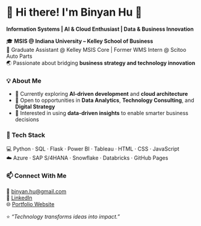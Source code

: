 # 👋 Hi there! I'm Binyan Hu 🌿  

**Information Systems | AI & Cloud Enthusiast | Data & Business Innovation**

🎓 **MSIS @ Indiana University – Kelley School of Business**  
💼 Graduate Assistant @ Kelley MSIS Core | Former WMS Intern @ Scitoo Auto Parts  
🌏 Passionate about bridging **business strategy and technology innovation**  



### 💡 About Me  
- 🌱 Currently exploring **AI-driven development** and **cloud architecture**  
- 🤝 Open to opportunities in **Data Analytics**, **Technology Consulting**, and **Digital Strategy**  
- 🎯 Interested in using **data-driven insights** to enable smarter business decisions  



### 🧰 Tech Stack  
💻 Python · SQL · Flask · Power BI · Tableau · HTML · CSS · JavaScript  
☁️ Azure · SAP S/4HANA · Snowflake · Databricks · GitHub Pages  



### 📫 Connect With Me  
📧 [binyan.hu@gmail.com](mailto:binyan.hu@gmail.com)  
💼 [LinkedIn](https://www.linkedin.com/in/binyan-hu)  
🌐 [Portfolio Website](https://binyanhu.github.io)



⭐️ *“Technology transforms ideas into impact.”*  
